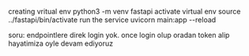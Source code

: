 creating vritual env
python3 -m venv fastapi
activate virtual env
source ../fastapi/bin/activate
run the service
uvicorn main:app --reload

soru: endpointlere direk login yok. once login olup oradan token alip hayatimiza oyle devam ediyoruz
